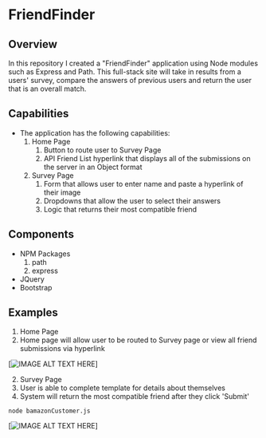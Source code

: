 
# FriendFinder

## Overview
In this repository I created a "FriendFinder" application using Node modules such as Express and Path. This full-stack site will take in results from a users' survey, compare the answers of previous users and return the user that is an overall match.

## Capabilities
* The application has the following capabilities:
    1. Home Page
        1. Button to route user to Survey Page
        2. API Friend List hyperlink that displays all of the submissions on the server in an Object format
    2. Survey Page
        1. Form that allows user to enter name and paste a hyperlink of their image
        2. Dropdowns that allow the user to select their answers
        3. Logic that returns their most compatible friend


## Components
* NPM Packages
  1. path
  2. express
* JQuery
* Bootstrap

## Examples

1. Home Page
  1. Home page will allow user to be routed to Survey page or view all friend submissions via hyperlink

[![IMAGE ALT TEXT HERE](https://user-images.githubusercontent.com/41662459/49562826-fa89fa80-f8d1-11e8-80d1-d0dec4f02769.png)]


2. Survey Page
  1. User is able to complete template for details about themselves
  2. System will return the most compatible friend after they click 'Submit'


```
node bamazonCustomer.js
```
[![IMAGE ALT TEXT HERE](https://user-images.githubusercontent.com/41662459/49562827-fa89fa80-f8d1-11e8-876a-a7dbff8858e6.png)]
